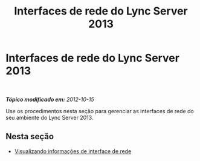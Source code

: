 ﻿---
title: Interfaces de rede do Lync Server 2013
TOCTitle: Interfaces de rede do Lync Server 2013
ms:assetid: d59abec1-f3cd-4cab-a684-c6afdd7faa77
ms:mtpsurl: https://technet.microsoft.com/pt-br/library/JJ721900(v=OCS.15)
ms:contentKeyID: 49886433
ms.date: 05/19/2016
mtps_version: v=OCS.15
ms.translationtype: HT
---

# Interfaces de rede do Lync Server 2013

 

_**Tópico modificado em:** 2012-10-15_

Use os procedimentos nesta seção para gerenciar as interfaces de rede do seu ambiente do Lync Server 2013.

## Nesta seção

  - [Visualizando informações de interface de rede](lync-server-2013-viewing-network-interface-information.md)


